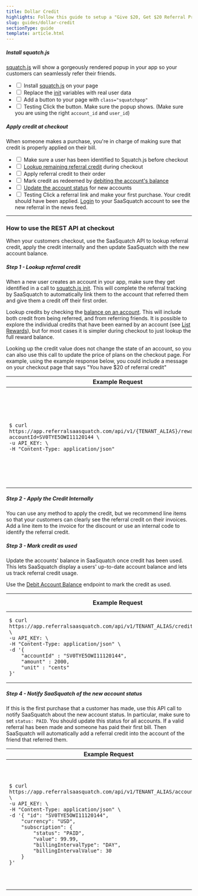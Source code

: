 ```yaml
---
title: Dollar Credit
highlights: Follow this guide to setup a "Give $20, Get $20 Referral Program" using the SaaSquatch REST API and Squatch.js
slug: guides/dollar-credit
sectionType: guide
template: article.html
---
```

<div class="install-guide-checklist">
    
<h5 data-toggle="collapse" data-target=".install-step1">Install squatch.js</h5>
<div class="install-step1 collapse in">
    <p><a href="/app-integration">squatch.js</a> will show a gorgeously rendered popup in your app so your customers can seamlessly refer their friends.</p>
    <ul class="unstyled">
        <li><label class="checkbox"><input type="checkbox"> Install <a href="/app-integration">squatch.js</a> on your page</label></li>
        <li><label class="checkbox"><input type="checkbox"> Replace the <a href="/squatchjs#init">init</a> variables with real user data</label></li>
        <li><label class="checkbox"><input type="checkbox"> Add a button to your page with <code>class="squatchpop"</code></label></li>
        <li><label class="checkbox"><input type="checkbox"> <span class="label">Testing</span> Click the button. Make sure the popup shows. (Make sure you are using the right <code>account_id</code> and <code>user_id</code>)</label></li>
    </ul>
</div>

<h5 data-toggle="collapse" data-target=".install-step2">Apply credit at checkout</h5>
<div class="install-step2 collapse">
    <p>When someone makes a purchase, you're in charge of making sure that credit is properly applied on their bill.</p>
    <ul class="unstyled">
        <li><label class="checkbox"><input type="checkbox"> Make sure a user has been identified to Squatch.js before checkout</label></li>
        <li><label class="checkbox"><input type="checkbox"> <a href="/api/methods#list_balances">Lookup remaining referral credit</a> during checkout</label></li>
        <li><label class="checkbox"><input type="checkbox"> Apply referral credit to their order</label></li>
        <li><label class="checkbox"><input type="checkbox"> Mark credit as redeemed by <a href="/api/methods#debit_balance">debiting the account's balance</a></label></li>
        <li><label class="checkbox"><input type="checkbox"> <a href="/api/methods#account_sync">Update the account status</a> for new accounts</label></li>
        <li><label class="checkbox"><input type="checkbox"> <span class="label">Testing</span> Click a referral link and make your first purchase. Your credit should have been applied. <a href="https://app.referralsaasquatch.com/">Login</a> to your SaaSquatch account
            to see the new referral in the news feed.
        </label></li>
    </ul>
</div>

</div>

<hr/>
<h3>How to use the REST API at checkout</h3>

<p>When your customers checkout, use the SaaSquatch API to lookup referral credit, apply the credit internally and then update SaaSquatch with the new account balance.</p>

<h5>Step 1 - Lookup referral credit</h5>
<p>When a new user creates an account in your app, make sure they get identified in a call to <a href="/squatchjs#init">squatch.js init</a>. This will complete the referral tracking by SaaSquatch to automatically link them to the account that referred them and give them a credit off their first order.</p>

<p>Lookup credits by checking the <a href="/api/methods#list_balances">balance on an account</a>. This will include both credit from being referred, and from referring friends. 
It is possible to explore the individual credits that have been earned by an account (see <a href="/api/methods#list_rewards">List Rewards</a>), but for most cases it is simpler during checkout to just lookup the full reward balance.</p>

<p>Looking up the credit value does not change the state of an account, so you can also use this call to update the price of plans on the checkout page. For example, 
  using the example response below, you could include a message on your checkout page that says "You have $20 of referral credit"</p>

<table class="table">
    <thead>
        <tr>
            <th style="width: 50%;">Example Request</th>
            <th>Example Response</th>                
        </tr>
    </thead>
    <tbody>
        <tr>
            <td><pre><code>$ curl https://app.referralsaasquatch.com/api/v1/{TENANT_ALIAS}/reward/balance?accountId=SV0TYE5OWI11120144 \
-u API_KEY: \
-H "Content-Type: application/json"</code></pre></td>
            <td><pre><code>[
    {
        "type": "CREDIT",
        "count": 1,
        "totalAssignedCredit": 2000,
        "totalRedeemedCredit" : 0,
        "unit": "cents"
    }
]</code></pre></td>
        </tr>
    </tbody>
</table>

<h5>Step 2 - Apply the Credit Internally</h5>

<p>You can use any method to apply the credit, but we recommend line items so that your customers can clearly see the referral credit on their 
invoices. Add a line item to the invoice for the discount or use an internal code to identify the referral credit.</p>


<h5>Step 3 - Mark credit as used</h5>

<p>Update the accounts' balance in SaaSquatch once credit has been used. This lets SaaSquatch display a users' up-to-date account balance and lets us track referral credit usage.

Use the <a href="/api/methods#debit_balance">Debit Account Balance</a> endpoint to mark the credit as used.</p>

<table class="table">
    <thead>
        <tr>
            <th style="width: 50%;">Example Request</th>
            <th>Example Response</th>                
        </tr>
    </thead>
    <tbody>
        <tr>
            <td><pre><code>$ curl https://app.referralsaasquatch.com/api/v1/TENANT_ALIAS/credit/bulkredeem \
-u API_KEY: \
-H "Content-Type: application/json" \
-d '{
    "accountId" : "SV0TYE5OWI11120144",
    "amount" : 2000, 
    "unit" : "cents"
}'
</code></pre></td>
            <td><pre><code>{
    "creditRedeemed": 2000,
    "creditAvailable": 0,
    "unit": "cents"
}</code></pre></td>
        </tr>
    </tbody>
</table>


<h5>Step 4 - Notify SaaSquatch of the new account status</h5>

<p>If this is the first purchase that a customer has made, use this API call to notify SaaSquatch about the new account status. In particular, make sure to set <code>status: PAID</code>. You should update this status for all accounts. If a valid referral has been made and someone has paid their first bill. Then SaaSquatch will automatically add a referral credit into the account of the friend that referred them.</p>

<table class="table">
    <thead>
        <tr>
            <th style="width: 50%;">Example Request</th>
            <th>Example Response</th>                
        </tr>
    </thead>
    <tbody>
        <tr>
            <td><pre><code>$ curl https://app.referralsaasquatch.com/api/v1/TENANT_ALIAS/accountsync \
-u API_KEY: \
-H "Content-Type: application/json" \
-d '{ "id": "SV0TYE5OWI11120144",
    "currency": "USD",
    "subscription": {
        "status": "PAID", 
        "value": 99.99,
        "billingIntervalType": "DAY",
        "billingIntervalValue": 30
    }
}'</code></pre></td>
            <td><pre><code>{
    "id": "SV0TYE5OWI11120144",
    "currency": "USD",
    "subscription": {
        "status": "PAID", 
        "value": 99.99,
        "billingIntervalType": "DAY",
        "billingIntervalValue": 30
    },
    "referral": {
        "code": "BOBTESTERSON"
    }
}</code></pre></td>
        </tr>
    </tbody>
</table>